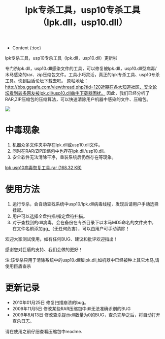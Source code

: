 ﻿---
layout:		post
category:	"soft"
title:		"lpk专杀工具，usp10专杀工具（lpk.dll，usp10.dll）"
tags:		[lpk,usp10]
---
- Content
{:toc}


lpk专杀工具，usp10专杀工具（lpk.dll，usp10.dll）更新啦

专门杀lpk.dll，usp10.dll感染文件的工具，可以修复被lpk.dll，usp10.dll型病毒/木马感染的rar、zip压缩包文件。工具小巧灵活，真正的lpk专杀工具、usp10专杀工具。快到巨盾论坛下载去吧。
原帖地址：http://bbs.ggsafe.com/viewthread.php?tid=120近期在各大知道社区、安全论坛看到较多网友被lpk.dll/usp10.dll犇牛下载器困扰。
因此，我们已经分析了RAR,ZIP压缩包的压缩算法，可以快速清除用户机器中感染的文件、压缩包。

![](http://hiphotos.baidu.com/asmcvc/pic/item/5003e80a8fc6c00cb1351db7.jpg)


# 中毒现象

1. 机器众多文件夹中存在lpk.dll或usp10.dll文件。
2. 同时在RAR/ZIP压缩包中也存在lpk.dll/usp10.dll。
3. 安全软件无法清除干净，重装系统后仍然存在等现象。

[lpk usp10病毒恢复工具.rar (168.32 KB) ](http://update.ggsafe.com/download/lpkKiller.zip)


# 使用方法
1. 运行专杀，会自动查找系统中usp10/lpk.dll病毒线程，发现后请用户手动选择挂起。
2. 用户可以选择全盘扫描/指定盘符扫描。
3. 对于查找到的dll病毒，会在备份在专杀目录下以木马MD5命名的文件夹中，在文件名前添加gg_（无任何危害），可以由用户可手动清除！

欢迎大家测试使用，如有任何BUG、建议和批评欢迎指出！

感谢您对巨盾的支持、我们会做的更好！

注:该专杀只用于清除系统中的usp10.dll和lpk.dll,如机器中已经被种上其它木马,请使用巨盾查杀


# 更新记录
- 2010年01月25日 修复扫描崩溃的bug。
- 2009年11月5日 修改某些RAR压缩包中dll无法准确识别的BUG
- 2009年8月13日 修改查杀提示dll数量为0的BUG，查杀完毕之后，将自动打开查杀日志。

请在使用之前仔细查看压缩包中readme.